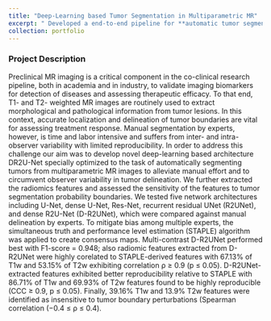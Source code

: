 ```yaml
---
title: "Deep-Learning based Tumor Segmentation in Multiparametric MR"
excerpt: " Developed a end-to-end pipeline for **automatic tumor segmentation** and **quantitative analysis** for preclinical multiparametric Triple Negative Breast Cancer (TNBC) PDX MR images. The pipeline consists of a novel deep-learning architecture called **Dense Recurrent Residual U-Net (DR2U-Net)** for automatic tumor segmentation. Further we extracted radiomics features from the segmented maps to validate the robustness of segmentation boundaries and estabilished the reporducibility of the framework. Currently our algorithm is deployed in the [PIXI](https://pixi.org/https://pixi.org/) platform to be tested on multi-institutional datasets to estabilish generalizibility of the model and provide high-throughput reproducible radiomic analysis. [CODE](https://github.com/WU-C2IR2/DR2UNet-for-TNBC-PDX-Tumor-Segmentationhttps://github.com/WU-C2IR2/DR2UNet-for-TNBC-PDX-Tumor-Segmentation)  [PAPER](https://www.mdpi.com/2072-6694/13/15/3795) <br/><br/><img src='/images/dl-seg.JPG'>"
collection: portfolio
---
```

### Project Description
Preclinical MR imaging is a critical component in the co-clinical research pipeline, both in academia and in industry, to validate imaging biomarkers for detection of diseases and assessing therapeutic efficacy. To that end, T1- and T2- weighted MR images are routinely used to extract morphological and pathological information from tumor lesions. In this context, accurate localization and delineation of tumor boundaries are vital for assessing treatment response. Manual segmentation by experts, however, is time and labor intensive and suffers from inter- and intra-observer variability with limited reproducibility. In order to address this challenge our aim was to develop novel deep-learning based architecture DR2U-Net specially optimized to the task of automatically segmenting tumors from multiparametric MR images to alleviate manual effort and to circumvent observer variability in tumor delineation. We further extracted the radiomics features and assessed the sensitivity of the features to tumor segmentation probability boundaries. We tested five network architectures including U-Net, dense U-Net, Res-Net, recurrent residual UNet (R2UNet), and dense R2U-Net (D-R2UNet), which were compared against manual delineation by experts. To mitigate bias among multiple experts, the simultaneous truth and performance level estimation (STAPLE) algorithm was applied to create consensus maps. Multi-contrast D-R2UNet performed best with F1-score = 0.948; also radiomic features extracted from D-R2UNet were highly corelated to STAPLE-derived features with 67.13% of T1w and 53.15% of T2w exhibiting correlation ρ ≥ 0.9 (p ≤ 0.05). D-R2UNet-extracted features exhibited better reproducibility relative to STAPLE with 86.71% of T1w and 69.93% of T2w features found to be highly reproducible (CCC ≥ 0.9, p ≤ 0.05). Finally, 39.16% T1w and 13.9% T2w features were identified as insensitive to tumor boundary perturbations (Spearman correlation (−0.4 ≤ ρ ≤ 0.4).


